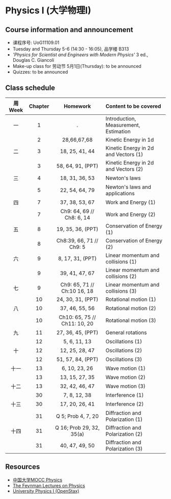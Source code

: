 # Physics I (大学物理I)
<!-- [Go to Class diary](#Class-diary) -->
## Course information and announcement
* 课程序号: UoG11109.01
* Tuesday and Thursday 5-6 (14:30 - 16:05), 品学楼 B313
* _'Physics for Scientist and Engineers with Modern Physics'_ 3 ed., Douglas C. Giancoli
* Make-up class for 劳动节 5月1日(Thursday): to be announced
* Quizzes: to be announced

## Class schedule
周Week|Chapter|Homework|Content to be covered|
| :--: | :--: |:--: | :--- |
|一|1|.|Introduction, Measurement, Estimation|
||2 |28,66,67,68|Kinetic Energy in 1d|
|二|3 |18, 25, 41, 44|Kinetic Energy in 2d and Vectors (1)|
||3 |58, 64, 91, (PPT)|Kinetic Energy in 2d and Vectors (2)|
|三|4 |18, 31, 36, 53|Newton's laws |
||5 | 22, 54, 64, 79|Newton's laws and applications|
|四|7| 37, 38, 53, 67|Work and Energy (1)|
||7 |Ch9: 64, 69 // Ch8: 6, 14|Work and Energy (2)|
|五|8|19, 35, 36, (PPT)|Conservation of Energy (1)|
||8 |Ch8:39, 66, 71 //  Ch9: 5|Conservation of Energy (2)|
|六|9|8, 17, 31, (PPT) |Linear momentum and collisions (1)|
||9 |39, 41, 47, 67|Linear momentum and collisions (2)|
|七|9 |Ch9: 65, 71 // Ch:10  16, 18|Linear momentum and collisions (3)|
||10|24, 30, 31, (PPT)|Rotational motion (1)|
|八|10|37, 46, 55, 56|Rotational motion (2)|
||10|Ch10: 65, 75 // Ch11: 10, 20|Rotational motion (3)|
|九|11|27, 36, 45, (PPT)|General rotations|
||12| 5, 6, 11, 13|Oscillations (1)|
|十|12|12, 25, 28, 47|Oscillations (2)|
||12|51, 57, 84, (PPT)|Oscillations (3)|
|十一|13|6, 10, 23, 26|Wave motion (1)|
||13|13, 15, 27, 35|Wave motion (2)|
|十二|13|32, 42, 46, 47|Wave motion (3)|
||30|7, 8, 12, 38|Interference (1)|
|十三|30|17, 20, 26, 41|Interference (2)|
||31|Q 5; Prob 4, 7, 20 |Diffraction and Polarization (1)|
|十四|31|Q 16; Prob 29, 32, 35(a)|Diffraction and Polarization (2)|
||31|40, 47, 49, 50|Diffraction and Polarization (3)|

## Resources
* [中国大学MOCC Physics](https://www.icourse163.org/course/UESTC-1003250005)
* [The Feynman Lectures on Physics](https://www.feynmanlectures.caltech.edu)
* [University Physics I (OpenStax)](https://phys.libretexts.org/Bookshelves/University_Physics/University_Physics_(OpenStax)/Book%3A_University_Physics_I_-_Mechanics_Sound_Oscillations_and_Waves_(OpenStax))





